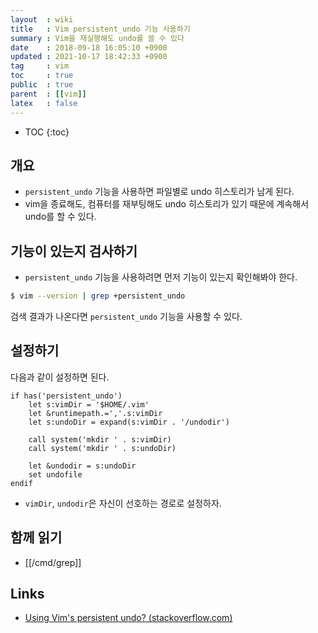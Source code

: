 ```yaml
---
layout  : wiki
title   : Vim persistent_undo 기능 사용하기
summary : Vim을 재실행해도 undo를 쓸 수 있다
date    : 2018-09-18 16:05:10 +0900
updated : 2021-10-17 18:42:33 +0900
tag     : vim
toc     : true
public  : true
parent  : [[vim]]
latex   : false
---
```

* TOC
{:toc}

## 개요

* `persistent_undo` 기능을 사용하면 파일별로 undo 히스토리가 남게 된다.
* vim을 종료해도, 컴퓨터를 재부팅해도 undo 히스토리가 있기 때문에 계속해서 undo를 할 수 있다.

## 기능이 있는지 검사하기

* `persistent_undo` 기능을 사용하려면 먼저 기능이 있는지 확인해봐야 한다.

```sh
$ vim --version | grep +persistent_undo
```

검색 결과가 나온다면 `persistent_undo` 기능을 사용할 수 있다.

## 설정하기

다음과 같이 설정하면 된다.

```viml
if has('persistent_undo')
    let s:vimDir = '$HOME/.vim'
    let &runtimepath.=','.s:vimDir
    let s:undoDir = expand(s:vimDir . '/undodir')

    call system('mkdir ' . s:vimDir)
    call system('mkdir ' . s:undoDir)

    let &undodir = s:undoDir
    set undofile
endif
```

* `vimDir`, `undodir`은 자신이 선호하는 경로로 설정하자.

## 함께 읽기

- [[/cmd/grep]]

## Links

* [Using Vim's persistent undo? (stackoverflow.com)](https://stackoverflow.com/questions/5700389/using-vims-persistent-undo )


